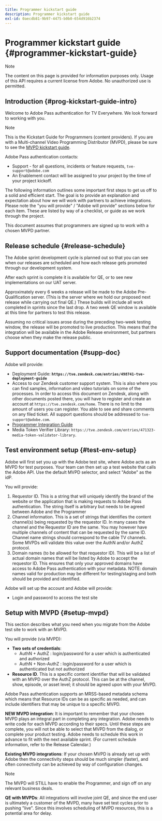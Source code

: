 ```yaml
---
title: Programmer kickstart guide
description: Programmer kickstart guide
exl-id: 0aecdb81-9b97-4475-b0b0-654d916b2374
---
```

# Programmer kickstart guide {#programmer-kickstart-guide}

>[!NOTE]
>
>The content on this page is provided for information purposes only. Usage of this API requires a current license from Adobe. No unauthorized use is permitted.

## Introduction {#prog-kickstart-guide-intro}

Welcome to Adobe Pass authentication for TV Everywhere. We look forward to working with you. 

>[!NOTE]
>
>This is the Kickstart Guide for Programmers (content providers). If you are with a Multi-channel Video Programming Distributor (MVPD), please be sure to see the [MVPD kickstart guide](/help/authentication/mvpd-kickstart-guide.md).


Adobe Pass authentication contacts:

* Support - for all questions, incidents or feature requests, `tve-support@adobe.com`
* An Enablement contact will be assigned to your project by the time of your project kickoff. 

The following information outlines some important first steps to get us off to a solid and efficient start. The goal is to provide an explanation and expectation about how we will work with partners to achieve integrations. Please note the "you will provide" / "Adobe will provide" sections below for each item. These are listed by way of a checklist, or guide as we work through the project.

This document assumes that programmers are signed up to work with a chosen MVPD partner.

## Release schedule {#release-schedule}

The Adobe sprint development cycle is planned out so that you can see when our releases are scheduled and how each release gets promoted through our development system.

After each sprint is complete it is available for QE, or to see new implementations on our UAT server.

Approximately every 6 weeks a release will be made to the Adobe Pre-Qualification server. (This is the server where we hold our proposed next release while carrying out final QE.) These builds will include all work completed in sprints since the last drop. A two week QE window is available at this time for partners to test this release. 

Assuming no critical issues arose during the preceding two-week testing window, the release will be promoted to live production. This means that the integration will be available in the Adobe Release environment, but partners choose when they make the release public. 

<!--For the latest release schedule information, see the Release Calendar.-->

## Support documentation {#supp-doc}

Adobe will provide:

* Deployment Guide: **`https://tve.zendesk.com/entries/498741-tve-deployment-guide`**
* Access to our Zendesk customer support system. This is also where you can find samples, information and video tutorials on some of the processes. In order to access this document on Zendesk, along with other documents posted there, you will have to register and create an account at `https://tve.zendesk.com/home`. There is no limit to the amount of users you can register.  You able to see and share comments on any filed ticket. All support questions should be addressed to `tve-support@adobe.com`.
* [Programmer Integration Guide](/help/authentication/programmer-integration-guide-overview.md)
* Media Token Verifier Library: `https://tve.zendesk.com/entries/471323-media-token-validator-library`.

## Test environment setup {#test-env-setup}

Adobe will first set you up with the Adobe test site, where Adobe acts as an MVPD for test purposes. Your team can then set up a test website that calls the Adobe API. Use the default MVPD selector, and select "Adobe" as the idP. 

You will provide:

1. Requestor ID. This is a string that will uniquely identify the brand of the website or the application that is making requests to Adobe Pass authentication. The string itself is arbitrary but needs to be agreed between Adobe and the Programmer
1. Channel information. This is a set of strings that identifies the content channel(s) being requested by the requestor ID. In many cases the channel and the Requestor ID are the same. You may however have multiple channels of content that can be requested by the same ID. Channel name strings should correspond to the cable TV channels. Some MVPDs will validate this value over the AuthN and/or AuthZ protocol.
1. Domain names (to be allowed for that requestor ID). This will be a list of actual domain names that will be listed by Adobe to accept the requestor ID. This ensures that only your approved domains have access to Adobe Pass authentication with your metadata. NOTE: domain names valid for production may be different for testing/staging and both should be provided and identified.

Adobe will set up the account and Adobe will provide:

* Login and password to access the test site

## Setup with MVPD {#setup-mvpd}

This section describes what you need when you migrate from the Adobe test site to work with an MVPD.

You will provide (via MVPD):

*   **Two sets of credentials**:
    * AuthN + AuthZ : login/password for a user which is authenticated and authorized
    * AuthN + Non-AuthZ : login/password for a user which is authenticated but not authorized
*   **Resource ID**. This is a specific content identifier that will be validated with an MVPD over the AuthZ protocol. This can be at the channel, show, episode, or asset level; it should be agreed upon with your MVPD.

Adobe Pass authentication supports an MRSS-based metadata schema which means that Resource IDs can be as specific as needed, and can include identifiers that may be unique to a specific MVPD.

**NEW MVPD integration**: It is important to remember that your chosen MVPD plays an integral part in completing any integration. Adobe needs to write code for each MVPD according to their specs. Until these steps are complete, you will not be able to select that MVPD from the dialog, or complete your product testing. Adobe needs to schedule this work in advance to fit with the next available sprint. (For current schedule information, refer to the Release Calendar.)

**Existing MVPD integrations**: If your chosen MVPD is already set up with Adobe then the connectivity steps should be much simpler (faster), and often connectivity can be achieved by way of configuration changes. 

>[!NOTE]
>
>The MVPD will STILL have to enable the Programmer, and sign off on any relevant business deals.

**QE with MVPDs**: All integrations will involve joint QE, and since the end user is ultimately a customer of the MVPD, many have set test cycles prior to pushing "live". Since this involves scheduling of MVPD resources, this is a potential area for delay.

<!--
>[RELATEDINFORMATION]
>[MVPD Kickstart Guide](help\authentication\mvpd-kickstart-guide.md)
-->
